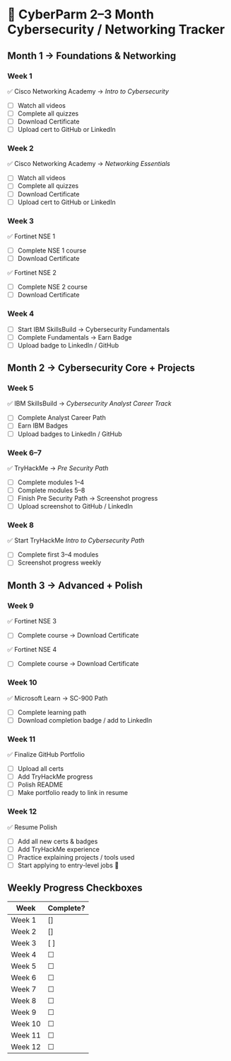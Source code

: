 
# 📅 CyberParm 2–3 Month Cybersecurity / Networking Tracker

## Month 1 → Foundations & Networking

### Week 1
✅ Cisco Networking Academy → *Intro to Cybersecurity*  
- [ ] Watch all videos  
- [ ] Complete all quizzes  
- [ ] Download Certificate  
- [ ] Upload cert to GitHub or LinkedIn

### Week 2
✅ Cisco Networking Academy → *Networking Essentials*  
- [ ] Watch all videos  
- [ ] Complete all quizzes  
- [ ] Download Certificate  
- [ ] Upload cert to GitHub or LinkedIn

### Week 3
✅ Fortinet NSE 1  
- [ ] Complete NSE 1 course  
- [ ] Download Certificate  

✅ Fortinet NSE 2  
- [ ] Complete NSE 2 course  
- [ ] Download Certificate  

### Week 4
- [ ] Start IBM SkillsBuild → Cybersecurity Fundamentals  
- [ ] Complete Fundamentals → Earn Badge  
- [ ] Upload badge to LinkedIn / GitHub

## Month 2 → Cybersecurity Core + Projects

### Week 5
✅ IBM SkillsBuild → *Cybersecurity Analyst Career Track*  
- [ ] Complete Analyst Career Path  
- [ ] Earn IBM Badges  
- [ ] Upload badges to LinkedIn / GitHub  

### Week 6–7
✅ TryHackMe → *Pre Security Path*  
- [ ] Complete modules 1–4  
- [ ] Complete modules 5–8  
- [ ] Finish Pre Security Path → Screenshot progress  
- [ ] Upload screenshot to GitHub / LinkedIn  

### Week 8
✅ Start TryHackMe *Intro to Cybersecurity Path*  
- [ ] Complete first 3–4 modules  
- [ ] Screenshot progress weekly

## Month 3 → Advanced + Polish

### Week 9
✅ Fortinet NSE 3  
- [ ] Complete course → Download Certificate  

✅ Fortinet NSE 4  
- [ ] Complete course → Download Certificate  

### Week 10
✅ Microsoft Learn → SC-900 Path  
- [ ] Complete learning path  
- [ ] Download completion badge / add to LinkedIn  

### Week 11
✅ Finalize GitHub Portfolio  
- [ ] Upload all certs  
- [ ] Add TryHackMe progress  
- [ ] Polish README  
- [ ] Make portfolio ready to link in resume  

### Week 12
✅ Resume Polish  
- [ ] Add all new certs & badges  
- [ ] Add TryHackMe experience  
- [ ] Practice explaining projects / tools used  
- [ ] Start applying to entry-level jobs 🚀

## Weekly Progress Checkboxes

| Week | Complete? |
|------|-----------|
| Week 1 | [] |
| Week 2 | [] |
| Week 3 | [ ] |
| Week 4 | ☐ |
| Week 5 | ☐ |
| Week 6 | ☐ |
| Week 7 | ☐ |
| Week 8 | ☐ |
| Week 9 | ☐ |
| Week 10 | ☐ |
| Week 11 | ☐ |
| Week 12 | ☐ |
